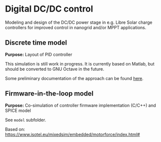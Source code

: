 # Digital DC/DC control

Modeling and design of the DC/DC power stage in e.g. Libre Solar charge controllers for improved control in nanogrid and/or MPPT applications.

## Discrete time model

**Purpose:** Layout of PID controller

This simulation is still work in progress. It is currently based on Matlab, but should be converted to GNU Octave in the future.

Some preliminary documentation of the approach can be found [here](http://learn.libre.solar/b/dc-control/development/digital_control.html).

## Firmware-in-the-loop model

**Purpose:** Co-simulation of controller firmware implementation (C/C++) and SPICE model

See `model` subfolder.

Based on: https://www.isotel.eu/mixedsim/embedded/motorforce/index.html#
